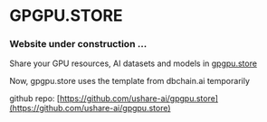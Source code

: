 # GPGPU.STORE

### Website under construction ... 

Share your GPU resources, AI datasets and models in [gpgpu.store](https://www.gpgpu.store/home)

Now, gpgpu.store uses the template from dbchain.ai temporarily

github repo: [https://github.com/ushare-ai/gpgpu.store](https://github.com/ushare-ai/gpgpu.store)
